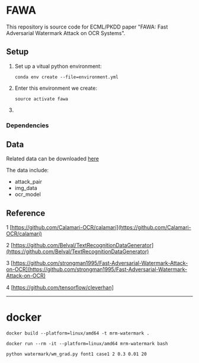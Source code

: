 # FAWA

This repository is source code for ECML/PKDD paper "FAWA: Fast Adversarial Watermark Attack on OCR Systems".

## Setup

1. Set up a vitual python environment:

   `conda env create --file=environment.yml`
2. Enter this environment we create:

   `source activate fawa`
3. 

### Dependencies

## Data

Related data can be downloaded [here](https://drive.google.com/drive/folders/1LAu-tcWs4iE0nqlHyROnYtW2ea81KKUw?usp=sharing)

The data include:

- attack_pair
- img_data
- ocr_model

## Reference

1 [https://github.com/Calamari-OCR/calamari](https://github.com/Calamari-OCR/calamari)

2 [https://github.com/Belval/TextRecognitionDataGenerator](https://github.com/Belval/TextRecognitionDataGenerator)

3 [https://github.com/strongman1995/Fast-Adversarial-Watermark-Attack-on-OCR](https://github.com/strongman1995/Fast-Adversarial-Watermark-Attack-on-OCR)

4 [https://github.com/tensorﬂow/cleverhan]

---

# docker

`docker build --platform=linux/amd64 -t mrm-watermark .`

`docker run --rm -it --platform=linux/amd64 mrm-watermark bash`



`python watermark/wm_grad.py font1 case1 2 0.3 0.01 20`
